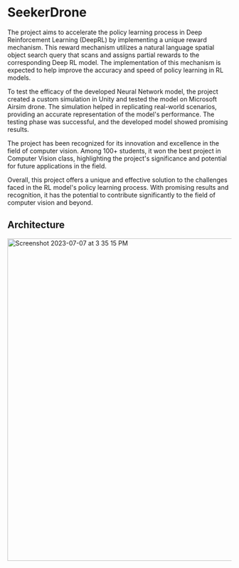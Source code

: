 # SeekerDrone

The project aims to accelerate the policy learning process in Deep Reinforcement Learning (DeepRL) by implementing a unique reward mechanism. This reward mechanism utilizes a natural language spatial object search query that scans and assigns partial rewards to the corresponding Deep RL model. The implementation of this mechanism is expected to help improve the accuracy and speed of policy learning in RL models.

To test the efficacy of the developed Neural Network model, the project created a custom simulation in Unity and tested the model on Microsoft Airsim drone. The simulation helped in replicating real-world scenarios, providing an accurate representation of the model's performance. The testing phase was successful, and the developed model showed promising results.

The project has been recognized for its innovation and excellence in the field of computer vision. Among 100+ students, it won the best project in Computer Vision class, highlighting the project's significance and potential for future applications in the field.

Overall, this project offers a unique and effective solution to the challenges faced in the RL model's policy learning process. With promising results and recognition, it has the potential to contribute significantly to the field of computer vision and beyond.


## Architecture 
<img width="723" alt="Screenshot 2023-07-07 at 3 35 15 PM" src="https://github.com/anirudha-ani/SeekerDrone/assets/13461833/9ac089ff-807d-4d5f-815f-96ed2db2a345">
